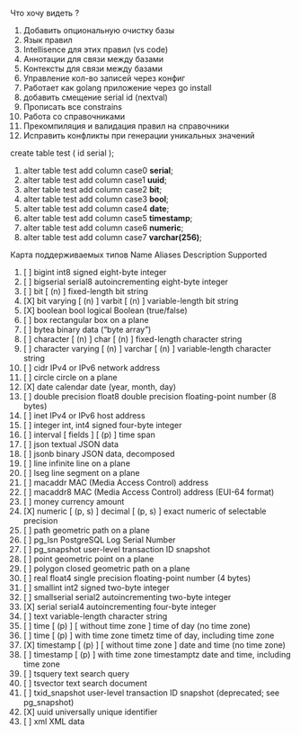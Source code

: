Что хочу видеть ?

1) Добавить опциональную очистку базы
2) Язык правил
3) Intellisence для этих правил (vs code)
4) Аннотации для связи между базами
5) Контексты для связи между базами
6) Управление кол-во записей через конфиг
7) Работает как golang приложение через go install
8) добавить смещение serial id (nextval)
9) Прописать все constrains
10) Работа со справочниками
11) Прекомпиляция и валидация правил на справочники
12) Исправить конфликты при генерации уникальных значений


create table test (
id serial
);

1. alter table test add column case0 **serial**;
2. alter table test add column case1 **uuid**;
3. alter table test add column case2 **bit**;
4. alter table test add column case3 **bool**;
5. alter table test add column case4 **date**;
6. alter table test add column case5 **timestamp**;
7. alter table test add column case6 **numeric**;
8. alter table test add column case7 **varchar(256)**;

Карта поддерживаемых типов
Name	Aliases	Description Supported
1. [ ] bigint	int8	signed eight-byte integer
2. [ ] bigserial	serial8	autoincrementing eight-byte integer
3. [ ] bit [ (n) ]	 	fixed-length bit string
4. [X] bit varying [ (n) ]	varbit [ (n) ]	variable-length bit string
5. [X] boolean	bool	logical Boolean (true/false)
6. [ ] box	 	rectangular box on a plane
7. [ ] bytea	 	binary data (“byte array”)
8. [ ] character [ (n) ]	char [ (n) ]	fixed-length character string
9. [ ] character varying [ (n) ]	varchar [ (n) ]	variable-length character string
10. [ ] cidr	 	IPv4 or IPv6 network address
11. [ ] circle	 	circle on a plane
12. [X] date	 	calendar date (year, month, day)
13. [ ] double precision	float8	double precision floating-point number (8 bytes)
14. [ ] inet	 	IPv4 or IPv6 host address
15. [ ] integer	int, int4	signed four-byte integer
16. [ ] interval [ fields ] [ (p) ]	 	time span
17. [ ] json	 	textual JSON data
18. [ ] jsonb	 	binary JSON data, decomposed
19. [ ] line	 	infinite line on a plane
20. [ ] lseg	 	line segment on a plane
21. [ ] macaddr	 	MAC (Media Access Control) address
22. [ ] macaddr8	 	MAC (Media Access Control) address (EUI-64 format)
23. [ ] money	 	currency amount
24. [X] numeric [ (p, s) ]	decimal [ (p, s) ]	exact numeric of selectable precision
25. [ ] path	 	geometric path on a plane
26. [ ] pg_lsn	 	PostgreSQL Log Serial Number
27. [ ] pg_snapshot	 	user-level transaction ID snapshot
28. [ ] point	 	geometric point on a plane
29. [ ] polygon	 	closed geometric path on a plane
30. [ ] real	float4	single precision floating-point number (4 bytes)
31. [ ] smallint	int2	signed two-byte integer
32. [ ] smallserial	serial2	autoincrementing two-byte integer
33. [X] serial	serial4	autoincrementing four-byte integer
34. [ ] text	 	variable-length character string
35. [ ] time [ (p) ] [ without time zone ]	 	time of day (no time zone)
36. [ ] time [ (p) ] with time zone	timetz	time of day, including time zone
37. [X] timestamp [ (p) ] [ without time zone ]	 	date and time (no time zone)
38. [ ] timestamp [ (p) ] with time zone	timestamptz	date and time, including time zone
39. [ ] tsquery	 	text search query
40. [ ] tsvector	 	text search document
41. [ ] txid_snapshot	 	user-level transaction ID snapshot (deprecated; see pg_snapshot)
42. [X] uuid	 	universally unique identifier
43. [ ] xml	 	XML data
